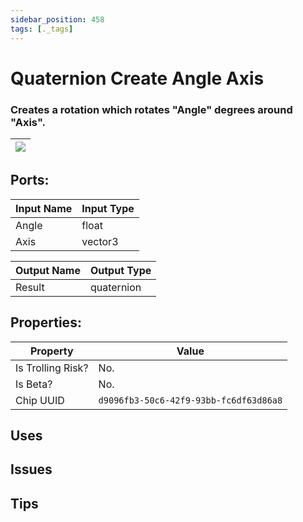 ```yaml
---
sidebar_position: 458
tags: [._tags]
---
```


# Quaternion Create Angle Axis


### Creates a rotation which rotates "Angle" degrees around "Axis".

| ![](https://images-ext-2.discordapp.net/external/MPmIaQzlEPmgGWlgi-WxBBXt0Bjv_zWPkg1y1f_sy3s/https/www.recroomcircuits.com/image/circuit/absolute-value?width=206&height=108) |
|-----|

## Ports:

| Input Name | Input Type |
|-----------|-----------|
| Angle | float |
| Axis | vector3 |

| Output Name | Output Type |
|-----------|-----------|
| Result | quaternion |

## Properties:

| Property  | Value |
|-------------------|-----------|
| Is Trolling Risk? | No. |
| Is Beta? | No. |
| Chip UUID | `d9096fb3-50c6-42f9-93bb-fc6df63d86a8` |

## Uses

## Issues

## Tips